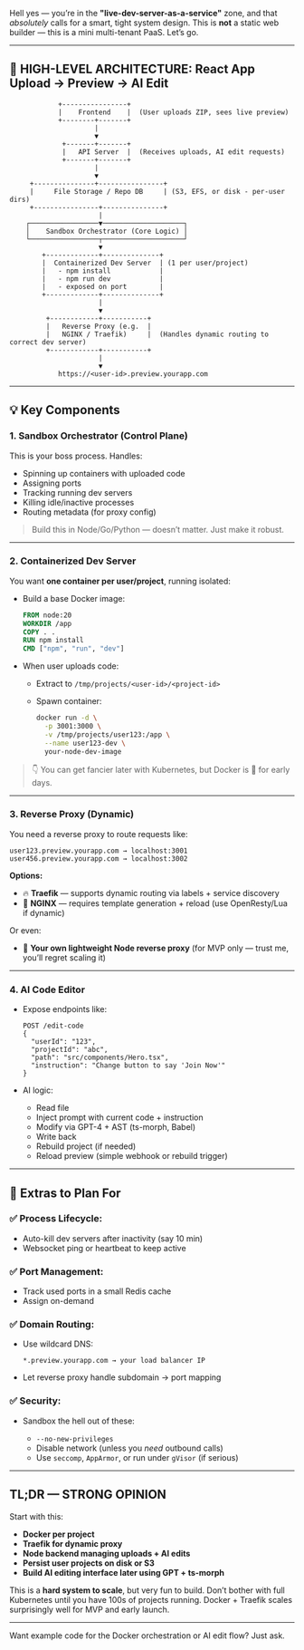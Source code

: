 Hell yes — you’re in the **"live-dev-server-as-a-service"** zone, and that *absolutely* calls for a smart, tight system design. This is **not** a static web builder — this is a mini multi-tenant PaaS. Let’s go.

---

## 🧱 HIGH-LEVEL ARCHITECTURE: React App Upload → Preview → AI Edit

```
            +----------------+
            |    Frontend    |  (User uploads ZIP, sees live preview)
            +--------+-------+
                     |
                     ▼
             +-------+-------+
             |   API Server  |  (Receives uploads, AI edit requests)
             +-------+-------+
                     |
                     ▼
     +---------------+----------------+
     |     File Storage / Repo DB     | (S3, EFS, or disk - per-user dirs)
     +----------------+---------------+
                      |
    ┌─────────────────▼────────────────────┐
    │    Sandbox Orchestrator (Core Logic) │
    └─────────────────┬────────────────────┘
                      ▼
        +-------------+--------------+
        |  Containerized Dev Server  | (1 per user/project)
        |   - npm install            |
        |   - npm run dev            |
        |   - exposed on port        |
        +-------------+--------------+
                      |
                      ▼
         +------------+-----------+
         |   Reverse Proxy (e.g.  |
         |   NGINX / Traefik)     |  (Handles dynamic routing to correct dev server)
         +------------+-----------+
                      |
                      ▼
            https://<user-id>.preview.yourapp.com
```

---

## 💡 Key Components

### 1. **Sandbox Orchestrator (Control Plane)**

This is your boss process. Handles:

* Spinning up containers with uploaded code
* Assigning ports
* Tracking running dev servers
* Killing idle/inactive processes
* Routing metadata (for proxy config)

> Build this in Node/Go/Python — doesn’t matter. Just make it robust.

---

### 2. **Containerized Dev Server**

You want **one container per user/project**, running isolated:

* Build a base Docker image:

  ```Dockerfile
  FROM node:20
  WORKDIR /app
  COPY . .
  RUN npm install
  CMD ["npm", "run", "dev"]
  ```

* When user uploads code:

  * Extract to `/tmp/projects/<user-id>/<project-id>`
  * Spawn container:

    ```bash
    docker run -d \
      -p 3001:3000 \
      -v /tmp/projects/user123:/app \
      --name user123-dev \
      your-node-dev-image
    ```

> 👇 You can get fancier later with Kubernetes, but Docker is 💯 for early days.

---

### 3. **Reverse Proxy (Dynamic)**

You need a reverse proxy to route requests like:

```
user123.preview.yourapp.com → localhost:3001
user456.preview.yourapp.com → localhost:3002
```

**Options:**

* 🔥 **Traefik** — supports dynamic routing via labels + service discovery
* 🧱 **NGINX** — requires template generation + reload (use OpenResty/Lua if dynamic)

Or even:

* 🧼 **Your own lightweight Node reverse proxy** (for MVP only — trust me, you’ll regret scaling it)

---

### 4. **AI Code Editor**

* Expose endpoints like:

  ```
  POST /edit-code
  {
    "userId": "123",
    "projectId": "abc",
    "path": "src/components/Hero.tsx",
    "instruction": "Change button to say 'Join Now'"
  }
  ```
* AI logic:

  * Read file
  * Inject prompt with current code + instruction
  * Modify via GPT-4 + AST (ts-morph, Babel)
  * Write back
  * Rebuild project (if needed)
  * Reload preview (simple webhook or rebuild trigger)

---

## 🧠 Extras to Plan For

### ✅ Process Lifecycle:

* Auto-kill dev servers after inactivity (say 10 min)
* Websocket ping or heartbeat to keep active

### ✅ Port Management:

* Track used ports in a small Redis cache
* Assign on-demand

### ✅ Domain Routing:

* Use wildcard DNS:

  ```
  *.preview.yourapp.com → your load balancer IP
  ```
* Let reverse proxy handle subdomain → port mapping

### ✅ Security:

* Sandbox the hell out of these:

  * `--no-new-privileges`
  * Disable network (unless you *need* outbound calls)
  * Use `seccomp`, `AppArmor`, or run under `gVisor` (if serious)

---

## TL;DR — STRONG OPINION

Start with this:

* **Docker per project**
* **Traefik for dynamic proxy**
* **Node backend managing uploads + AI edits**
* **Persist user projects on disk or S3**
* **Build AI editing interface later using GPT + ts-morph**

This is a **hard system to scale**, but very fun to build. Don’t bother with full Kubernetes until you have 100s of projects running. Docker + Traefik scales surprisingly well for MVP and early launch.

---

Want example code for the Docker orchestration or AI edit flow? Just ask.
